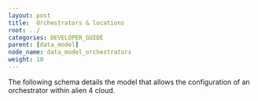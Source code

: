 ```yaml
---
layout: post
title:  Orchestrators & locations
root: ../
categories: DEVELOPER_GUIDE
parent: [data_model]
node_name: data_model_orchestrators
weight: 10
---
```


The following schema details the model that allows the configuration of an orchestrator within alien 4 cloud.
